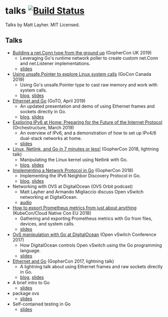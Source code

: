 # talks [![Build Status](https://travis-ci.org/mdlayher/talks.svg?branch=master)](https://travis-ci.org/mdlayher/talks)

Talks by Matt Layher. MIT Licensed.

## Talks

- [Building a net.Conn type from the ground up](https://www.youtube.com/watch?v=H7b8GGJxpMk) (GopherCon UK 2019)
  - Leveraging Go&#39;s runtime network poller to create custom net.Conn and net.Listener implementations.
  - [slides](https://github.com/mdlayher/talks/blob/master/conferences/2019/gopherconuk/building-a-net-conn-type-from-the-ground-up.pdf)
- [Using unsafe.Pointer to explore Linux system calls](https://www.youtube.com/watch?v=SY-TTmdSrXs) (GoCon Canada 2019)
  - Using Go&#39;s unsafe.Pointer type to cast raw memory and work with system calls.
  - [blog](https://mdlayher.com/blog/unsafe-pointer-and-system-calls/), [slides](https://github.com/mdlayher/talks/blob/master/conferences/2019/goconca/using-unsafe-pointer-to-explore-linux-system-calls.pdf)
- [Ethernet and Go](https://www.youtube.com/watch?v=PaAkgkysFvs) (GoTO, April 2019)
  - An updated presentation and demo of using Ethernet frames and sockets directly in Go.
  - [blog](https://mdlayher.com/blog/network-protocol-breakdown-ethernet-and-go/), [slides](https://talks.godoc.org/github.com/mdlayher/talks/meetups/2019/04-goto/ethernet-and-go.slide#1)
- [Exploring IPv6 at Home: Preparing for the Future of the Internet Protocol](https://www.youtube.com/watch?v=_Mco3qgr4_I) (Orchestructure, March 2019)
  - An overview of IPv6, and a demonstration of how to set up IPv4/6 dual-stack networks at home.
  - [slides](https://github.com/mdlayher/talks/blob/master/meetups/2019/03-orchestructure/exploring-ipv6-at-home.pdf)
- [Linux, Netlink, and Go in 7 minutes or less!](https://www.youtube.com/watch?v=tw-9fNygYE4) (GopherCon 2018, lightning talk)
  - Manipulating the Linux kernel using Netlink with Go.
  - [blog](https://mdlayher.com/blog/linux-netlink-and-go-part-1-netlink/), [slides](https://github.com/mdlayher/talks/blob/master/conferences/2018/gophercon/linux-netlink-and-go.pdf)
- [Implementing a Network Protocol in Go](https://www.youtube.com/watch?v=pUaFW98V1Sc) (GopherCon 2018)
  - Implementing the IPv6 Neighbor Discovery Protocol in Go.
  - [blog](https://about.sourcegraph.com/go/gophercon-2018-implementing-a-network-protocol-in-go/), [slides](https://github.com/mdlayher/talks/blob/master/conferences/2018/gophercon/implementing-a-network-protocol-in-go.pdf)
- Networking with OVS at DigitalOcean (OVS Orbit podcast)
  - Matt Layher and Armando Migliaccio discuss Open vSwitch networking at DigitalOcean.
  - [audio](https://ovsorbit.org/#e61)
- [How to export Prometheus metrics from just about anything](https://www.youtube.com/watch?v=Zk09Mbu0YQk) (KubeCon/Cloud Native Con EU 2018)
  - Gathering and exporting Prometheus metrics with Go from files, devices, and system calls.
  - [slides](https://github.com/mdlayher/talks/blob/master/conferences/2018/kccnceu/how-to-export-prometheus-metrics-from-just-about-anything.pdf)
- [OvS manipulation with Go at DigitalOcean](https://www.youtube.com/watch?v=45PpBbqB2Z0) (Open vSwitch Conference 2017)
  - How DigitalOcean controls Open vSwitch using the Go programming language.
  - [slides](https://github.com/mdlayher/talks/blob/master/conferences/2017/ovscon/ovs-manipulation-with-go-at-digitalocean.pdf)
- [Ethernet and Go](https://www.youtube.com/watch?v=DgNiktCFuBg) (GopherCon 2017, lightning talk)
  - A lightning talk about using Ethernet frames and raw sockets directly in Go.
  - [blog](https://mdlayher.com/blog/network-protocol-breakdown-ethernet-and-go/), [slides](https://talks.godoc.org/github.com/mdlayher/talks/conferences/2017/gophercon/ethernet-and-go.slide#1)
- A brief intro to Go
  - [slides](https://talks.godoc.org/github.com/mdlayher/talks/misc/a-brief-intro-to-go/a-brief-intro-to-go.slide)
- package ovs
  - [slides](https://talks.godoc.org/github.com/mdlayher/talks/misc/package-ovs/package-ovs.slide)
- Self-contained testing in Go
  - [slides](https://talks.godoc.org/github.com/mdlayher/talks/misc/self-contained-testing-in-go/self-contained-testing-in-go.slide)